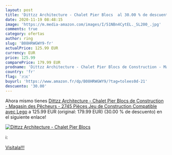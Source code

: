 ```yaml
---
layout: post
title: 'Dittzz Architecture - Chalet Pier Blocs  al 30.00 % de descuento'
date: 2020-11-19 08:48:15
image: 'https://m.media-amazon.com/images/I/51NBn4CytEL._SL200_.jpg'
comments: true
category: ofertas
author: ring
slug: 'B08HRWGWY9-fr'
actualPrice: 125.99 EUR
currency: EUR
price: 125.99
comparePrice: 179.99 EUR
prodname: 'Dittzz Architecture - Chalet Pier Blocs de Construction - Magasin des Pêcheurs - 2745 Pièces Jeu de Construction Compatible avec Lego'
country: 'fr'
flag: '🇫🇷'
buyurl: 'https://www.amazon.fr/dp/B08HRWGWY9/?tag=tolees0d-21'
descuento: '30.00'
---
```


Ahora mismo tienes [Dittzz Architecture - Chalet Pier Blocs de Construction - Magasin des Pêcheurs - 2745 Pièces Jeu de Construction Compatible avec Lego](https://www.amazon.fr/dp/B08HRWGWY9/?tag=tolees0d-21) a 125.99 EUR (original: 179.99 EUR) (30.00 %  de descuento) en el siguiente enlace!

[![Dittzz Architecture - Chalet Pier Blocs ](https://m.media-amazon.com/images/I/51NBn4CytEL._SL200_.jpg)](https://www.amazon.fr/dp/B08HRWGWY9/?tag=tolees0d-21)

ℹ️:


[Visítala!!!](https://www.amazon.fr/dp/B08HRWGWY9/?tag=tolees0d-21)
